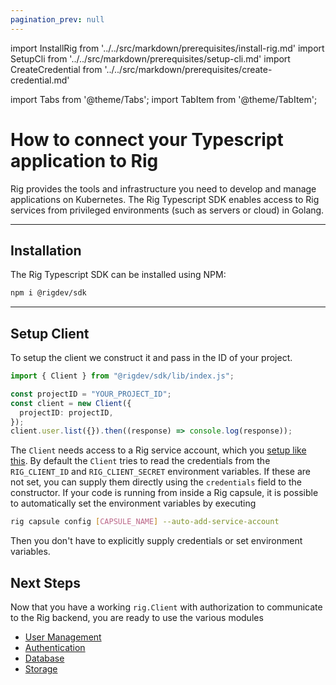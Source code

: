 ```yaml
---
pagination_prev: null
---
```


import InstallRig from '../../src/markdown/prerequisites/install-rig.md'
import SetupCli from '../../src/markdown/prerequisites/setup-cli.md'
import CreateCredential from '../../src/markdown/prerequisites/create-credential.md'

import Tabs from '@theme/Tabs';
import TabItem from '@theme/TabItem';

# How to connect your Typescript application to Rig

Rig provides the tools and infrastructure you need to develop and manage applications on Kubernetes. The Rig Typescript SDK enables access to Rig services from privileged environments (such as servers or cloud) in Golang.

<hr class="solid" />

## Installation

The Rig Typescript SDK can be installed using NPM:

```sh
npm i @rigdev/sdk
```

<hr class="solid" />

## Setup Client

To setup the client we construct it and pass in the ID of your project.

```typescript
import { Client } from "@rigdev/sdk/lib/index.js";

const projectID = "YOUR_PROJECT_ID";
const client = new Client({
  projectID: projectID,
});
client.user.list({}).then((response) => console.log(response));
```

The `Client` needs access to a Rig service account, which you [setup like this](/service-accounts). By default the `Client` tries to read the credentials from the `RIG_CLIENT_ID` and `RIG_CLIENT_SECRET` environment variables. If these are not set, you can supply them directly using the `credentials` field to the constructor. If your code is running from inside a Rig capsule, it is possible to automatically set the environment variables by executing

```bash
rig capsule config [CAPSULE_NAME] --auto-add-service-account
```

Then you don't have to explicitly supply credentials or set environment variables.

## Next Steps

Now that you have a working `rig.Client` with authorization to communicate to the Rig backend, you are ready to use the various modules

- [User Management](/users)
- [Authentication](/auth)
- [Database](/database)
- [Storage](/storage)
